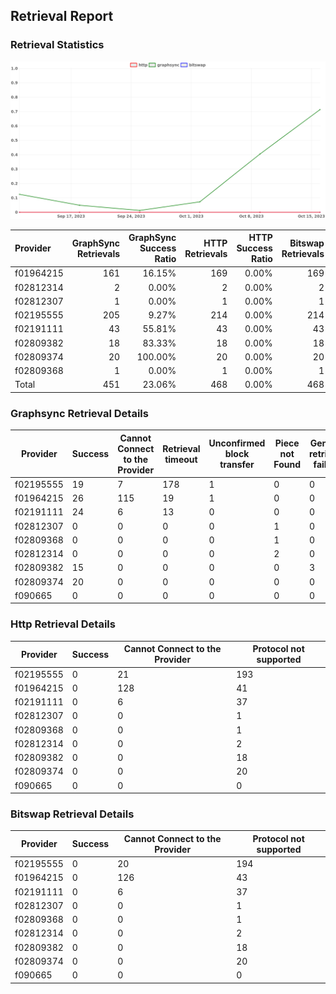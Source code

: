 ## Retrieval Report
### Retrieval Statistics
<img src="https://raw.githubusercontent.com/data-preservation-programs/filplus-checker-assets/main/filecoin-project/filecoin-plus-large-datasets/issues/2170/1697542681128.png"/>

| Provider  | GraphSync Retrievals | GraphSync Success Ratio | HTTP Retrievals | HTTP Success Ratio | Bitswap Retrievals | Bitswap Success Ratio |
| :-------- | -------------------: | ----------------------: | --------------: | -----------------: | -----------------: | --------------------: |
| f01964215 |                  161 |                  16.15% |             169 |              0.00% |                169 |                 0.00% |
| f02812314 |                    2 |                   0.00% |               2 |              0.00% |                  2 |                 0.00% |
| f02812307 |                    1 |                   0.00% |               1 |              0.00% |                  1 |                 0.00% |
| f02195555 |                  205 |                   9.27% |             214 |              0.00% |                214 |                 0.00% |
| f02191111 |                   43 |                  55.81% |              43 |              0.00% |                 43 |                 0.00% |
| f02809382 |                   18 |                  83.33% |              18 |              0.00% |                 18 |                 0.00% |
| f02809374 |                   20 |                 100.00% |              20 |              0.00% |                 20 |                 0.00% |
| f02809368 |                    1 |                   0.00% |               1 |              0.00% |                  1 |                 0.00% |
| Total     |                  451 |                  23.06% |             468 |              0.00% |                468 |                 0.00% |

### Graphsync Retrieval Details
| Provider  | Success | Cannot Connect to the Provider | Retrieval timeout | Unconfirmed block transfer | Piece not Found | General retrieval failure |
| --------- | ------- | ------------------------------ | ----------------- | -------------------------- | --------------- | ------------------------- |
| f02195555 | 19      | 7                              | 178               | 1                          | 0               | 0                         |
| f01964215 | 26      | 115                            | 19                | 1                          | 0               | 0                         |
| f02191111 | 24      | 6                              | 13                | 0                          | 0               | 0                         |
| f02812307 | 0       | 0                              | 0                 | 0                          | 1               | 0                         |
| f02809368 | 0       | 0                              | 0                 | 0                          | 1               | 0                         |
| f02812314 | 0       | 0                              | 0                 | 0                          | 2               | 0                         |
| f02809382 | 15      | 0                              | 0                 | 0                          | 0               | 3                         |
| f02809374 | 20      | 0                              | 0                 | 0                          | 0               | 0                         |
| f090665   | 0       | 0                              | 0                 | 0                          | 0               | 0                         |

### Http Retrieval Details
| Provider  | Success | Cannot Connect to the Provider | Protocol not supported |
| --------- | ------- | ------------------------------ | ---------------------- |
| f02195555 | 0       | 21                             | 193                    |
| f01964215 | 0       | 128                            | 41                     |
| f02191111 | 0       | 6                              | 37                     |
| f02812307 | 0       | 0                              | 1                      |
| f02809368 | 0       | 0                              | 1                      |
| f02812314 | 0       | 0                              | 2                      |
| f02809382 | 0       | 0                              | 18                     |
| f02809374 | 0       | 0                              | 20                     |
| f090665   | 0       | 0                              | 0                      |

### Bitswap Retrieval Details
| Provider  | Success | Cannot Connect to the Provider | Protocol not supported |
| --------- | ------- | ------------------------------ | ---------------------- |
| f02195555 | 0       | 20                             | 194                    |
| f01964215 | 0       | 126                            | 43                     |
| f02191111 | 0       | 6                              | 37                     |
| f02812307 | 0       | 0                              | 1                      |
| f02809368 | 0       | 0                              | 1                      |
| f02812314 | 0       | 0                              | 2                      |
| f02809382 | 0       | 0                              | 18                     |
| f02809374 | 0       | 0                              | 20                     |
| f090665   | 0       | 0                              | 0                      |
